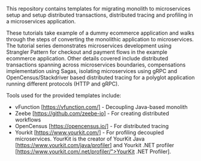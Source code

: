 This repository contains templates for migrating monolith to microservices setup and setup distributed transactions, distributed tracing and profiling in a microservices application.

These tutorials take example of a dummy ecommerce application and walks through the steps of converting the monolithic application to microservices. The tutorial series demonstrates microservices development using Strangler Pattern for checkout and payment flows in the example ecommerce application. Other details covered include distributed transactions spanning across microservices boundaries, compensations implementation using Sagas, isolating microservices using gRPC and OpenCensus/Stackdriver based distributed tracing for a polyglot application running different protocols (HTTP and gRPC).

Tools used for the provided templates include:
* vFunction [https://vfunction.com/] - Decoupling Java-based monolith
* Zeebe [https://github.com/zeebe-io] - For creating distributed workflows
* OpenCensus [https://opencensus.io/] - For distributed tracing
* Yourkit [https://www.yourkit.com/] - For profiling decoupled microservices. YourKit is the creator of YourKit Java [https://www.yourkit.com/java/profiler] and Yourkit .NET profiler [https://www.yourkit.com/.net/profiler/">YourKit .NET Profiler].
